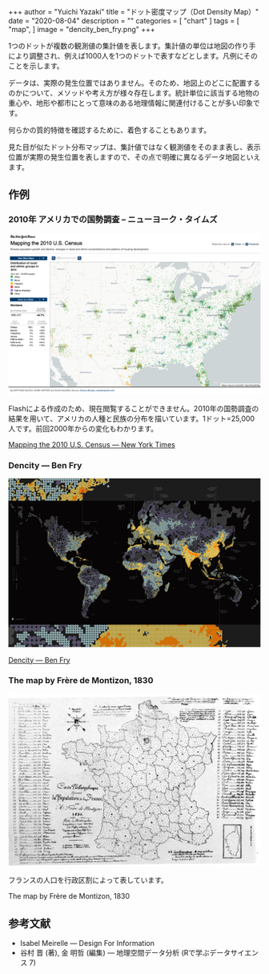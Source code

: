 +++
author = "Yuichi Yazaki"
title = "ドット密度マップ（Dot Density Map）"
date = "2020-08-04"
description = ""
categories = [
    "chart"
]
tags = [
    "map",
]
image = "dencity_ben_fry.png"
+++

1つのドットが複数の観測値の集計値を表します。集計値の単位は地図の作り手により調整され、例えば1000人を1つのドットで表すなどとします。凡例にそのことを示します。

データは、実際の発生位置ではありません。そのため、地図上のどこに配置するのかについて、メソッドや考え方が様々存在します。統計単位に該当する地物の重心や、地形や都市にとって意味のある地理情報に関連付けることが多い印象です。

何らかの質的特徴を確認するために、着色することもあります。

見た目が似たドット分布マップは、集計値ではなく観測値をそのまま表し、表示位置が実際の発生位置を表しますので、その点で明確に異なるデータ地図といえます。

<!--more-->

## 作例

### 2010年 アメリカでの国勢調査 – ニューヨーク・タイムズ

![](1_Boi8uA89rJqqprcRS-8P6g.png)

Flashによる作成のため、現在閲覧することができません。2010年の国勢調査の結果を用いて、アメリカの人種と民族の分布を描いています。1ドット=25,000人です。前回2000年からの変化もわかります。

[Mapping the 2010 U.S. Census — New York Times](http://www.nytimes.com/projects/census/2010/map.html)



### Dencity — Ben Fry

![](dencity_ben_fry.png)

[Dencity — Ben Fry](https://fathom.info/notebook/1981/)

### The map by Frère de Montizon, 1830

![](unnamed-1.png)

フランスの人口を行政区割によって表しています。

The map by Frère de Montizon, 1830

## 参考文献
- Isabel Meirelle — Design For Information
- 谷村 晋 (著), 金 明哲 (編集) — 地理空間データ分析 (Rで学ぶデータサイエンス 7)